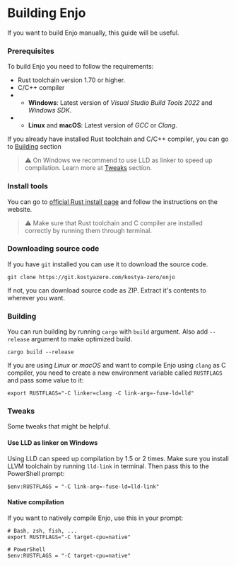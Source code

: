 # Building Enjo

If you want to build Enjo manually, this guide will be useful.

### Prerequisites

To build Enjo you need to follow the requirements:

- Rust toolchain version 1.70 or higher.
- C/C++ compiler
- - **Windows**: Latest version of *Visual Studio Build Tools 2022* and *Windows SDK*.
- - **Linux** and **macOS**: Latest version of *GCC* or *Clang*.

If you already have installed Rust toolchain and C/C++ compiler, you can go to [Building](#building) section

> ⚠️ On Windows we recommend to use LLD as linker to speed up compilation. Learn more at [Tweaks](#tweaks) section.

### Install tools

You can go to [official Rust install page](https://www.rust-lang.org/tools/install) and follow the instructions on the website.

> ⚠️ Make sure that Rust toolchain and C compiler are installed correctly by running them through terminal.

### Downloading source code

If you have `git` installed you can use it to download the source code.

```shell
git clone https://git.kostyazero.com/kostya-zero/enjo
```

If not, you can download source code as ZIP. Extract it's contents to wherever you want.

### Building

You can run building by running `cargo` with `build` argument. Also add `--release` argument to make optimized build.

```shell
cargo build --release
```

If you are using *Linux* or *macOS* and want to compile Enjo using `clang` as C compiler, you need to create a new environment variable called `RUSTFLAGS` and pass some value to it:

```shell
export RUSTFLAGS="-C linker=clang -C link-arg=-fuse-ld=lld"
```

### Tweaks

Some tweaks that might be helpful.

#### Use LLD as linker on Windows

Using LLD can speed up compilation by 1.5 or 2 times. Make sure you install LLVM toolchain by running `lld-link` in terminal. Then pass this to the PowerShell prompt:

```pwsh
$env:RUSTFLAGS = "-C link-arg=-fuse-ld=lld-link"
```

#### Native compilation

If you want to natively compile Enjo, use this in your prompt:

```shell
# Bash, zsh, fish, ...
export RUSTFLAGS="-C target-cpu=native"

# PowerShell
$env:RUSTFLAGS = "-C target-cpu=native"
```